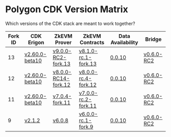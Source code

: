 # Polygon CDK Version Matrix

Which versions of the CDK stack are meant to work together?

Fork ID|CDK Erigon|ZkEVM Prover|ZkEVM Contracts|Data Availability|Bridge
---|---|---|---|---|---
13|[v2.60.0-beta10](https://github.com/0xPolygonHermez/cdk-erigon/releases/tag/v2.60.0-beta10)|[v9.0.0-RC2-fork.13](https://github.com/0xPolygonHermez/zkevm-prover/releases/tag/v9.0.0-RC2)|[v8.1.0-rc.1-fork.13](https://github.com/0xPolygonHermez/zkevm-contracts/releases/tag/v8.1.0-rc.1-fork.13)|[0.0.10](https://github.com/0xPolygon/cdk-data-availability/releases/tag/v0.0.10)|[v0.6.0-RC2](https://github.com/0xPolygonHermez/zkevm-bridge-service/releases/tag/v0.6.0-RC2)
12|[v2.60.0-beta10](https://github.com/0xPolygonHermez/cdk-erigon/releases/tag/v2.60.0-beta10)|[v8.0.0-RC14-fork.12](https://github.com/0xPolygonHermez/zkevm-prover/releases/tag/v8.0.0-RC14)|[v8.0.0-rc.4-fork.12](https://github.com/0xPolygonHermez/zkevm-contracts/releases/tag/v8.0.0-rc.4-fork.12)|[0.0.10](https://github.com/0xPolygon/cdk-data-availability/releases/tag/v0.0.10)|[v0.6.0-RC2](https://github.com/0xPolygonHermez/zkevm-bridge-service/releases/tag/v0.6.0-RC2)
11|[v2.60.0-beta10](https://github.com/0xPolygonHermez/cdk-erigon/releases/tag/v2.60.0-beta10)|[v7.0.4-fork.11](https://github.com/0xPolygonHermez/zkevm-prover/releases/tag/v7.0.4)|[v7.0.0-rc.2-fork.11](https://github.com/0xPolygonHermez/zkevm-contracts/releases/tag/v7.0.0-rc.2-fork.11)|[0.0.10](https://github.com/0xPolygon/cdk-data-availability/releases/tag/v0.0.10)|[v0.6.0-RC2](https://github.com/0xPolygonHermez/zkevm-bridge-service/releases/tag/v0.6.0-RC2)
9|[v2.1.2](https://github.com/0xPolygonHermez/cdk-erigon/releases/tag/v2.1.2)|[v6.0.8](https://github.com/0xPolygonHermez/zkevm-prover/releases/tag/v6.0.8)|[v6.0.0-rc.1-fork.9](https://github.com/0xPolygonHermez/zkevm-contracts/releases/tag/v6.0.0-rc.1-fork.9)|[0.0.10](https://github.com/0xPolygon/cdk-data-availability/releases/tag/v0.0.10)|[v0.6.0-RC2](https://github.com/0xPolygonHermez/zkevm-bridge-service/releases/tag/v0.6.0-RC2)
